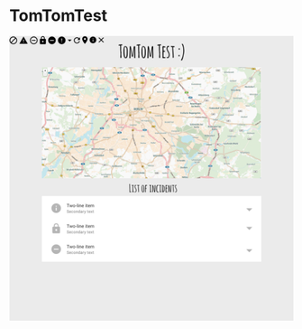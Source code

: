 # TomTomTest
![alt text](https://raw.githubusercontent.com/Aswiz/TomTomTest/master/img/Design_v0_1.png)
